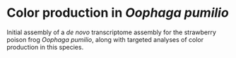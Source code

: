 # Color production in _Oophaga pumilio_

Initial assembly of a _de novo_ transcriptome assembly for the strawberry poison frog _Oophaga pumilio_, along with targeted analyses of color production in this species.

